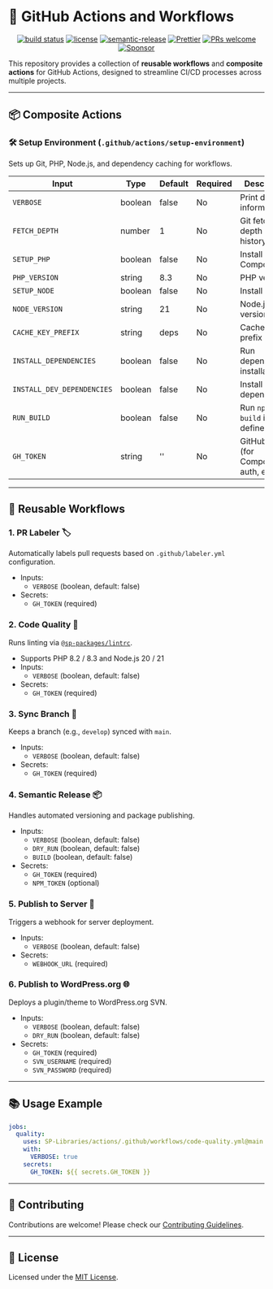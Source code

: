 # 🚀 GitHub Actions and Workflows

<p align="center">
<a href="https://github.com/SP-Libraries/actions/actions"><img src="https://github.com/SP-Libraries/actions/actions/workflows/release.yml/badge.svg" alt="build status"></a>
  <a href="./LICENSE"><img src="https://img.shields.io/badge/License-MIT-green.svg" alt="license"></a>
  <a href="https://github.com/semantic-release/semantic-release"><img src="https://img.shields.io/badge/semantic--release-conventionalcommits-e10079?logo=semantic-release" alt="semantic-release"></a>
  <a href="https://prettier.io/"><img src="https://img.shields.io/badge/code_style-prettier-ff69b4.svg" alt="Prettier"></a>
  <a href="https://github.com/SP-Libraries/actions/pulls"><img src="https://img.shields.io/badge/PRs-welcome-brightgreen.svg" alt="PRs welcome"></a>
  <a href="https://github.com/sponsors/iamsenthilprabu"><img src="https://img.shields.io/badge/Sponsor-%E2%9D%A4-pink?logo=github" alt="Sponsor"></a>
</p>

This repository provides a collection of **reusable workflows** and **composite actions** for GitHub Actions, designed to streamline CI/CD processes across multiple projects.

---

## 📦 Composite Actions

### 🛠️ Setup Environment (`.github/actions/setup-environment`)

Sets up Git, PHP, Node.js, and dependency caching for workflows.

| Input                      | Type    | Default | Required | Description                           |
| -------------------------- | ------- | ------- | -------- | ------------------------------------- |
| `VERBOSE`                  | boolean | false   | No       | Print debug information               |
| `FETCH_DEPTH`              | number  | 1       | No       | Git fetch depth (0 = full history)    |
| `SETUP_PHP`                | boolean | false   | No       | Install PHP + Composer                |
| `PHP_VERSION`              | string  | 8.3     | No       | PHP version                           |
| `SETUP_NODE`               | boolean | false   | No       | Install Node.js                       |
| `NODE_VERSION`             | string  | 21      | No       | Node.js version                       |
| `CACHE_KEY_PREFIX`         | string  | deps    | No       | Cache key prefix                      |
| `INSTALL_DEPENDENCIES`     | boolean | false   | No       | Run dependency installation           |
| `INSTALL_DEV_DEPENDENCIES` | boolean | false   | No       | Install dev dependencies              |
| `RUN_BUILD`                | boolean | false   | No       | Run `npm run build` if defined        |
| `GH_TOKEN`                 | string  | ''      | No       | GitHub token (for Composer auth, etc) |

---

## 🔄 Reusable Workflows

### 1. PR Labeler 🏷️

Automatically labels pull requests based on `.github/labeler.yml` configuration.

- Inputs:
  - `VERBOSE` (boolean, default: false)
- Secrets:
  - `GH_TOKEN` (required)

### 2. Code Quality 🧹

Runs linting via [`@sp-packages/lintrc`](https://github.com/SP-Packages/lintrc).

- Supports PHP 8.2 / 8.3 and Node.js 20 / 21
- Inputs:
  - `VERBOSE` (boolean, default: false)
- Secrets:
  - `GH_TOKEN` (required)

### 3. Sync Branch 🔄

Keeps a branch (e.g., `develop`) synced with `main`.

- Inputs:
  - `VERBOSE` (boolean, default: false)
- Secrets:
  - `GH_TOKEN` (required)

### 4. Semantic Release 📦

Handles automated versioning and package publishing.

- Inputs:
  - `VERBOSE` (boolean, default: false)
  - `DRY_RUN` (boolean, default: false)
  - `BUILD` (boolean, default: false)
- Secrets:
  - `GH_TOKEN` (required)
  - `NPM_TOKEN` (optional)

### 5. Publish to Server 🚀

Triggers a webhook for server deployment.

- Inputs:
  - `VERBOSE` (boolean, default: false)
- Secrets:
  - `WEBHOOK_URL` (required)

### 6. Publish to WordPress.org 🌐

Deploys a plugin/theme to WordPress.org SVN.

- Inputs:
  - `VERBOSE` (boolean, default: false)
  - `DRY_RUN` (boolean, default: false)
- Secrets:
  - `GH_TOKEN` (required)
  - `SVN_USERNAME` (required)
  - `SVN_PASSWORD` (required)

---

## 📚 Usage Example

```yaml
jobs:
  quality:
    uses: SP-Libraries/actions/.github/workflows/code-quality.yml@main
    with:
      VERBOSE: true
    secrets:
      GH_TOKEN: ${{ secrets.GH_TOKEN }}
```

---

## 🤝 Contributing

Contributions are welcome! Please check our [Contributing Guidelines](CONTRIBUTING.md).

---

## 📜 License

Licensed under the [MIT License](LICENSE).
